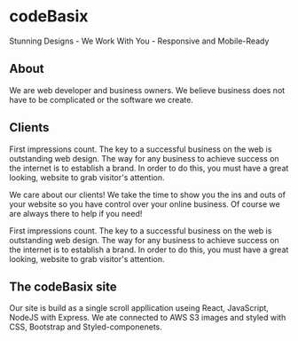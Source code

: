 # codeBasix
Stunning Designs - We Work With You - Responsive and Mobile-Ready

## About
We are web developer and business owners. We believe business does not have to be complicated or the software we create.

## Clients
First impressions count. The key to a successful business on the web is outstanding web design. The way for any business to achieve success on the internet is to establish a brand. In order to do this, you must have a great looking, website to grab visitor's attention.

We care about our clients! We take the time to show you the ins and outs of your website so you have control over your online business. Of course we are always there to help if you need!

First impressions count. The key to a successful business on the web is outstanding web design. The way for any business to achieve success on the internet is to establish a brand. In order to do this, you must have a great looking, website to grab visitor's attention.

## The codeBasix site
Our site is build as a single scroll appllication useing React, JavaScript, NodeJS with Express. We ate connected to AWS S3 images and styled with CSS, Bootstrap and Styled-componenets. 